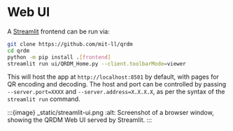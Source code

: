 # Web UI
A [Streamlit](https://streamlit.io) frontend can be run via:

```sh
git clone https://github.com/mit-ll/qrdm
cd qrdm
python -m pip install .[frontend]
streamlit run ui/QRDM_Home.py --client.toolbarMode=viewer
```

This will host the app at `http://localhost:8501` by default, with pages for QR encoding
and decoding. The host and port can be controlled by passing `--server.port=XXXX` and
`--server.address=X.X.X.X`, as per the syntax of the `streamlit run` command.

:::{image} _static/streamlit-ui.png
:alt: Screenshot of a browser window, showing the QRDM Web UI served by Streamlit.
:::